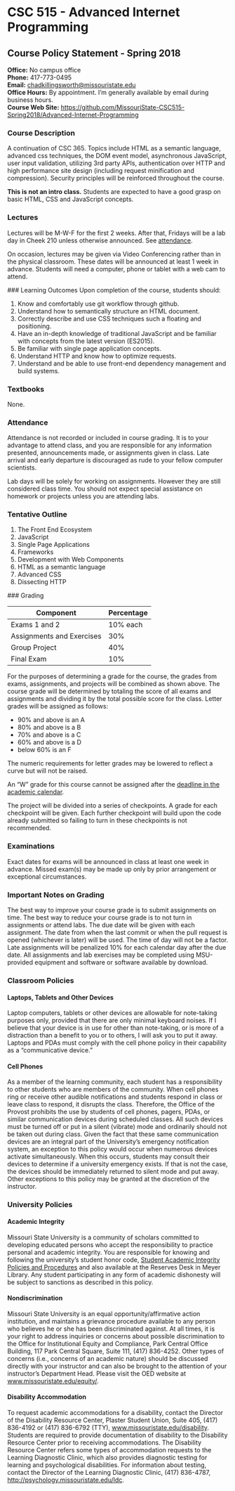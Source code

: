 # CSC 515 - Advanced Internet Programming
## Course Policy Statement - Spring 2018

**Office:** No campus office  
**Phone:** 417-773-0495  
**Email:** chadkillingsworth@missouristate.edu  
**Office Hours:** By appointment. I’m generally available by email during business hours.  
**Course Web Site:** https://github.com/MissouriState-CSC515-Spring2018/Advanced-Internet-Programming

### Course Description
A continuation of CSC 365. Topics include HTML as a semantic language, advanced css techniques, the DOM event model, asynchronous JavaScript, user input validation, utilizing 3rd party APIs, authentication over HTTP and high performance site design (including request minification and compression). Security principles will be reinforced throughout the course.

**This is not an intro class.**
Students are expected to have a good grasp on basic HTML, CSS and JavaScript concepts.

### Lectures
Lectures will be M-W-F for the first 2 weeks. After that, Fridays will be a lab day
in Cheek 210 unless otherwise announced. See [attendance](#Attendance).

On occasion, lectures may be given via Video Conferencing rather than in the
physical classroom. These dates will be announced at least 1 week in advance.
Students will need a computer, phone or tablet with a web cam to attend.

<div style="page-break-after:always;"></div>
### Learning Outcomes
Upon completion of the course, students should:

 1. Know and comfortably use git workflow through github.
 2. Understand how to semantically structure an HTML document.
 3. Correctly describe and use CSS techniques such a floating and positioning.
 4. Have an in-depth knowledge of traditional JavaScript and be familiar with
    concepts from the latest version (ES2015).
 5. Be familiar with single page application concepts.
 6. Understand HTTP and know how to optimize requests.
 7. Understand and be able to use front-end dependency management and build systems.

### Textbooks
None.

### Attendance
Attendance is not recorded or included in course grading. It is to your advantage to attend class, and you are responsible for any information presented, announcements made, or assignments given in class. Late arrival and early departure is discouraged as rude to your fellow computer scientists.

Lab days will be solely for working on assignments. However they are still considered class time.
You should not expect special assistance on homework or projects unless you are attending labs.

### Tentative Outline

 1. The Front End Ecosystem
 2. JavaScript
 3. Single Page Applications
 4. Frameworks
 5. Development with Web Components
 6. HTML as a semantic language
 7. Advanced CSS
 8. Dissecting HTTP

<div style="page-break-after:always;"></div>
### Grading

Component                  | Percentage
-------------------------- | -------------------
Exams 1 and 2              |            10% each
Assignments and Exercises  |                 30%
Group Project              |                 40%
Final Exam                 |                 10%

For the purposes of determining a grade for the course, the grades from exams, assignments, and projects will be combined as shown above. The course grade will be determined by totaling the score of all exams and assignments and dividing it by the total possible score for the class. Letter grades will be assigned as follows:

 * 90% and above is an A
 * 80% and above is a B
 * 70% and above is a C
 * 60% and above is a D
 * below 60% is an F

The numeric requirements for letter grades may be lowered to reflect a curve but will not be raised.

An “W” grade for this course cannot be assigned after the [deadline in the academic calendar](https://calendar.missouristate.edu/event/95192/179364).

The project will be divided into a series of checkpoints. A grade for each checkpoint will be given.
Each further checkpoint will build upon the code already submitted so failing to turn in these checkpoints
is not recommended.

### Examinations
Exact dates for exams will be announced in class at least one week in advance. Missed exam(s) may be made up only by prior arrangement or exceptional circumstances.

### Important Notes on Grading
The best way to improve your course grade is to submit assignments on time.
The best way to reduce your course grade is to not turn in assignments or attend labs.
The due date will be given with each assignment. The date from when the last commit or when the pull
request is opened (whichever is later) will be used. The time of day will not be a factor.
Late assignments will be penalized 10% for each calendar day after the due date.
All assignments and lab exercises may be completed using MSU-provided equipment and software or software available by download.

### Classroom Policies
#### Laptops, Tablets and Other Devices
Laptop computers, tablets or other devices are allowable for note-taking purposes only, provided that there are only minimal keyboard noises. If I believe that your device is in use for other than note-taking, or is more of a distraction than a benefit to you or to others, I will ask you to put it away. Laptops and PDAs must comply with the cell phone policy in their capability as a “communicative device.”

#### Cell Phones
As a member of the learning community, each student has a responsibility to other students
who are members of the community. When cell phones ring or receive other audible notifications and students respond in class or leave class to respond, it disrupts the class. Therefore, the Office of the Provost prohibits the use by students of cell phones, pagers, PDAs, or similar communication devices during scheduled classes. All such devices must be turned off or put in a silent (vibrate) mode and ordinarily should not be taken out during class. Given the fact that these same communication devices are an integral part of the University’s emergency notification system, an exception to this policy would occur when numerous devices activate simultaneously. When this occurs, students may consult their devices to determine if a university emergency exists. If that is not the case, the devices should be immediately returned to silent mode and put away. Other exceptions to this policy may be granted at the discretion of the instructor.

### University Policies
#### Academic Integrity
Missouri State University is a community of scholars committed to developing educated persons who accept the responsibility to practice personal and academic integrity. You are responsible for knowing and following the university’s student honor code, [Student Academic Integrity Policies and Procedures](http://www.missouristate.edu/policy/Op3_01_AcademicIntegrityStudents.htm) and also available at the Reserves Desk in Meyer Library. Any student participating in any form of academic dishonesty will be subject to sanctions as described in this policy.

#### Nondiscrimination
Missouri State University is an equal opportunity/affirmative action institution, and maintains a grievance procedure available to any person who believes he or she has been discriminated against. At all times, it is your right to address inquiries or concerns about possible discrimination to the Office for Institutional Equity and Compliance, Park Central Office Building, 117 Park Central Square, Suite 111, (417) 836-4252. Other types of concerns (i.e., concerns of an academic nature) should be discussed directly with your instructor and can also be brought to the attention of your instructor’s Department Head. Please visit the OED website at www.missouristate.edu/equity/.

#### Disability Accommodation
To request academic accommodations for a disability, contact the Director of the Disability Resource Center, Plaster Student Union, Suite 405, (417) 836-4192 or (417) 836-6792 (TTY), www.missouristate.edu/disability. Students are required to provide documentation of disability to the Disability Resource Center prior to receiving accommodations. The Disability Resource Center refers some types of accommodation requests to the Learning Diagnostic Clinic, which also provides diagnostic testing for learning and psychological disabilities. For information about testing, contact the Director of the Learning Diagnostic Clinic, (417) 836-4787, http://psychology.missouristate.edu/ldc.
